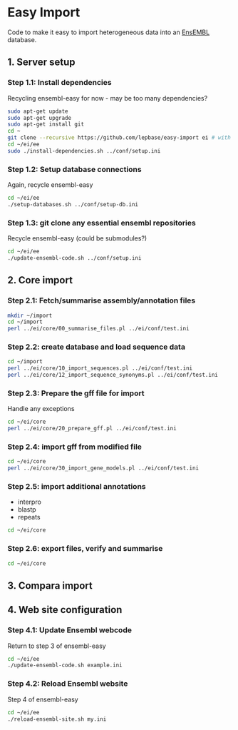 # Easy Import

Code to make it easy to import heterogeneous data into an [EnsEMBL](http://ensembl.org)
  database.

## 1. Server setup

### Step 1.1: Install dependencies

Recycling ensembl-easy for now - may be too many dependencies?

```bash
sudo apt-get update
sudo apt-get upgrade
sudo apt-get install git
cd ~
git clone --recursive https://github.com/lepbase/easy-import ei # with gff-parser and ensembl-easy as submodules
cd ~/ei/ee
sudo ./install-dependencies.sh ../conf/setup.ini
```

### Step 1.2: Setup database connections

Again, recycle ensembl-easy

```bash
cd ~/ei/ee
./setup-databases.sh ../conf/setup-db.ini
```

### Step 1.3: git clone any essential ensembl repositories

Recycle ensembl-easy (could be submodules?)

```bash
cd ~/ei/ee
./update-ensembl-code.sh ../conf/setup.ini
```


## 2. Core import

### Step 2.1: Fetch/summarise assembly/annotation files

```bash
mkdir ~/import
cd ~/import
perl ../ei/core/00_summarise_files.pl ../ei/conf/test.ini
```

### Step 2.2: create database and load sequence data

```bash
cd ~/import
perl ../ei/core/10_import_sequences.pl ../ei/conf/test.ini
perl ../ei/core/12_import_sequence_synonyms.pl ../ei/conf/test.ini
```

### Step 2.3: Prepare the gff file for import

Handle any exceptions

```bash
cd ~/ei/core
perl ../ei/core/20_prepare_gff.pl ../ei/conf/test.ini
```

### Step 2.4: import gff from modified file

```bash
cd ~/ei/core
perl ../ei/core/30_import_gene_models.pl ../ei/conf/test.ini
```

### Step 2.5: import additional annotations

- interpro
- blastp
- repeats

```bash
cd ~/ei/core
```

### Step 2.6: export files, verify and summarise

```bash
cd ~/ei/core
```

## 3. Compara import


## 4. Web site configuration

### Step 4.1: Update Ensembl webcode

Return to step 3 of ensembl-easy

```bash
cd ~/ei/ee
./update-ensembl-code.sh example.ini
```

### Step 4.2: Reload Ensembl website

Step 4 of ensembl-easy

```bash
cd ~/ei/ee
./reload-ensembl-site.sh my.ini
```
